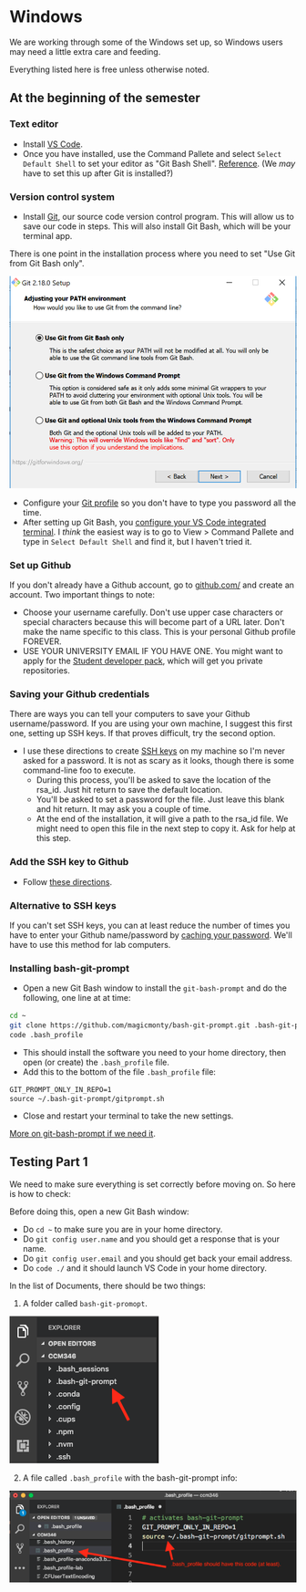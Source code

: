# Windows

We are working through some of the Windows set up, so Windows users may need a little extra care and feeding.

Everything listed here is free unless otherwise noted.

## At the beginning of the semester

### Text editor

- Install [VS Code](https://code.visualstudio.com/docs/setup/windows).
- Once you have installed, use the Command Pallete and select `Select Default Shell` to set your editor as "Git Bash Shell". [Reference](https://code.visualstudio.com/docs/editor/integrated-terminal#_windows). (We _may_ have to set this up after Git is installed?)

### Version control system

- Install [Git](https://git-scm.com/download/win), our source code version control program. This will allow us to save our code in steps. This will also install Git Bash, which will be your terminal app.

There is one point in the installation process where you need to set "Use Git from Git Bash only".

![git-setup-windows](images/git-setup-windows.png)

- Configure your [Git profile](https://help.github.com/articles/setting-your-username-in-git/#platform-windows) so you don't have to type you password all the time.
- After setting up Git Bash, you [configure your VS Code integrated terminal](https://code.visualstudio.com/docs/editor/integrated-terminal#_windows). I _think_ the easiest way is to go to View > Command Pallete and type in `Select Default Shell` and find it, but I haven't tried it.

### Set up Github

If you don't already have a Github account, go to [github.com/](http://github.com/) and create an account. Two important things to note:

- Choose your username carefully. Don't use upper case characters or special characters because this will become part of a URL later. Don't make the name specific to this class. This is your personal Github profile FOREVER.
- USE YOUR UNIVERSITY EMAIL IF YOU HAVE ONE. You might want to apply for the [Student developer pack](https://help.github.com/articles/applying-for-a-student-developer-pack/), which will get you private repositories.

### Saving your Github credentials

There are ways you can tell your computers to save your Github username/password. If you are using your own machine, I suggest this first one, setting up SSH keys. If that proves difficult, try the second option.

- I use these directions to create [SSH keys](https://help.github.com/articles/connecting-to-github-with-ssh/) on my machine so I'm never asked for a password. It is not as scary as it looks, though there is some command-line foo to execute.
  - During this process, you'll be asked to save the location of the rsa_id. Just hit return to save the default location.
  - You'll be asked to set a password for the file. Just leave this blank and hit return. It may ask you a couple of time.
  - At the end of the installation, it will give a path to the rsa_id file. We might need to open this file in the next step to copy it. Ask for help at this step.

### Add the SSH key to Github

- Follow [these directions](https://help.github.com/articles/adding-a-new-ssh-key-to-your-github-account/).

### Alternative to SSH keys

If you can't set SSH keys, you can at least reduce the number of times you have to enter your Github name/password by [caching your password](https://help.github.com/articles/caching-your-github-password-in-git/). We'll have to use this method for lab computers.

### Installing bash-git-prompt

- Open a new Git Bash window to install the `git-bash-prompt` and do the following, one line at at time:

```bash
cd ~
git clone https://github.com/magicmonty/bash-git-prompt.git .bash-git-prompt --depth=1
code .bash_profile
```

- This should install the software you need to your home directory, then open (or create) the `.bash_profile` file.
- Add this to the bottom of the file `.bash_profile` file:

``` text
GIT_PROMPT_ONLY_IN_REPO=1
source ~/.bash-git-prompt/gitprompt.sh
```

- Close and restart your terminal to take the new settings.

[More on git-bash-prompt if we need it](https://github.com/magicmonty/bash-git-prompt).

## Testing Part 1

We need to make sure everything is set correctly before moving on. So here is how to check:

Before doing this, open a new Git Bash window:

- Do `cd ~` to make sure you are in your home directory.
- Do `git config user.name` and you should get a response that is your name.
- Do `git config user.email` and you should get back your email address.
- Do `code ./` and it should launch VS Code in your home directory.

In the list of Documents, there should be two things:

1. A folder called `bash-git-promopt`.

![git-bash-prompt](images/git-bash-prompt-installed.png)

2. A file called `.bash_profile` with the bash-git-prompt info:

![git-bash-prompt](images/bash_profile-example.png)
